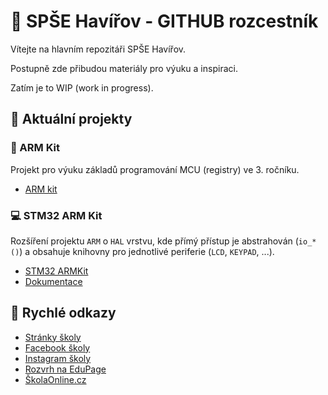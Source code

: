 # :school: SPŠE Havířov - GITHUB rozcestník

Vítejte na hlavním repozitáři SPŠE Havířov.

Postupně zde přibudou materiály pro výuku a inspiraci.

Zatím je to WIP (work in progress).

## :construction: Aktuální projekty

### :hammer: ARM Kit
Projekt pro výuku základů programování MCU (registry) ve 3. ročníku.

- [ARM kit](//github.com/spsehavirov/arm-kit)

### :computer: STM32 ARM Kit
Rozšíření projektu `ARM` o `HAL` vrstvu, kde přímý přístup je abstrahován
(`io_*()`) a obsahuje knihovny pro jednotlivé periferie (`LCD`, `KEYPAD`, ...).

- [STM32 ARMKit](//github.com/spsehavirov/stm32kit)
- [Dokumentace](//github.com/spsehavirov/stm32kit-docs)

## :link: Rychlé odkazy

- [Stránky školy](//spsehavirov.cz)
- [Facebook školy](//fb.com/SPSE.Havirov)
- [Instagram školy](//instagram.com/spsehavirov)
- [Rozvrh na EduPage](//spsehavirov.edupage.org/timetable/)
- [ŠkolaOnline.cz](//skolaonline.cz)
